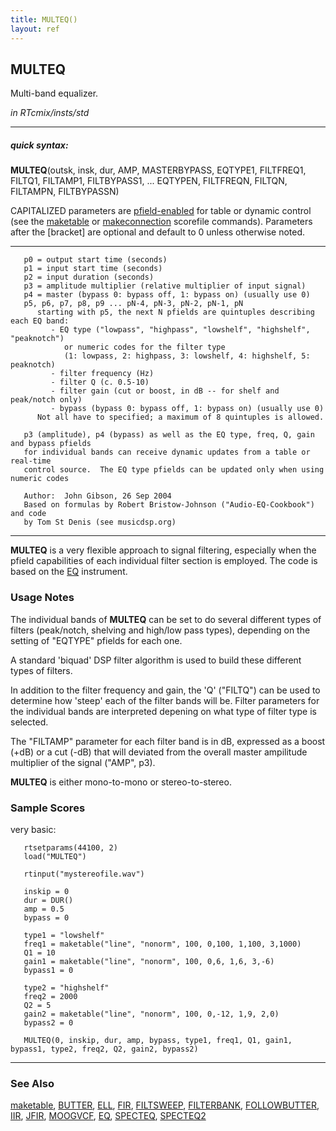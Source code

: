```yaml
---
title: MULTEQ()
layout: ref
---
```


## MULTEQ

Multi-band equalizer.

*in RTcmix/insts/std*  
  

-----

##### quick syntax:

**MULTEQ**(outsk, insk, dur, AMP, MASTERBYPASS, EQTYPE1, FILTFREQ1,
FILTQ1, FILTAMP1, FILTBYPASS1, ... EQTYPEN, FILTFREQN, FILTQN, FILTAMPN,
FILTBYPASSN)

CAPITALIZED parameters are [pfield-enabled](pfield-enabled.html) for
table or dynamic control (see the
[maketable](../scorefile/maketable-2.html) or
[makeconnection](../scorefile/makeconnection-2.html) scorefile
commands). Parameters after the \[bracket\] are optional and default to
0 unless otherwise noted.

-----

  

``` 
   p0 = output start time (seconds)
   p1 = input start time (seconds)
   p2 = input duration (seconds)
   p3 = amplitude multiplier (relative multiplier of input signal)
   p4 = master (bypass 0: bypass off, 1: bypass on) (usually use 0)
   p5, p6, p7, p8, p9 ... pN-4, pN-3, pN-2, pN-1, pN
      starting with p5, the next N pfields are quintuples describing each EQ band:
         - EQ type ("lowpass", "highpass", "lowshelf", "highshelf", "peaknotch")
            or numeric codes for the filter type
            (1: lowpass, 2: highpass, 3: lowshelf, 4: highshelf, 5: peaknotch)
         - filter frequency (Hz)
         - filter Q (c. 0.5-10)
         - filter gain (cut or boost, in dB -- for shelf and peak/notch only)
         - bypass (bypass 0: bypass off, 1: bypass on) (usually use 0)
      Not all have to specified; a maximum of 8 quintuples is allowed.

   p3 (amplitude), p4 (bypass) as well as the EQ type, freq, Q, gain and bypass pfields
   for individual bands can receive dynamic updates from a table or real-time
   control source.  The EQ type pfields can be updated only when using numeric codes

   Author:  John Gibson, 26 Sep 2004
   Based on formulas by Robert Bristow-Johnson ("Audio-EQ-Cookbook") and code
   by Tom St Denis (see musicdsp.org)
```

  

-----

  
  
**MULTEQ** is a very flexible approach to signal filtering, especially
when the pfield capabilities of each individual filter section is
employed. The code is based on the [EQ](EQ.html) instrument.

### Usage Notes

The individual bands of **MULTEQ** can be set to do several different
types of filters (peak/notch, shelving and high/low pass types),
depending on the setting of "EQTYPE" pfields for each one.

A standard 'biquad' DSP filter algorithm is used to build these
different types of filters.

In addition to the filter frequency and gain, the 'Q' ("FILTQ") can be
used to determine how 'steep' each of the filter bands will be. Filter
parameters for the individual bands are interpreted depening on what
type of filter type is selected.

The "FILTAMP" parameter for each filter band is in dB, expressed as a
boost (+dB) or a cut (-dB) that will deviated from the overall master
ampilitude multiplier of the signal ("AMP", p3).

**MULTEQ** is either mono-to-mono or stereo-to-stereo.

### Sample Scores

very basic:

``` 
   rtsetparams(44100, 2)
   load("MULTEQ")

   rtinput("mystereofile.wav")

   inskip = 0
   dur = DUR()
   amp = 0.5
   bypass = 0

   type1 = "lowshelf"
   freq1 = maketable("line", "nonorm", 100, 0,100, 1,100, 3,1000)
   Q1 = 10
   gain1 = maketable("line", "nonorm", 100, 0,6, 1,6, 3,-6)
   bypass1 = 0

   type2 = "highshelf"
   freq2 = 2000
   Q2 = 5
   gain2 = maketable("line", "nonorm", 100, 0,-12, 1,9, 2,0)
   bypass2 = 0

   MULTEQ(0, inskip, dur, amp, bypass, type1, freq1, Q1, gain1, bypass1, type2, freq2, Q2, gain2, bypass2)
```

  

-----

### See Also

[maketable](../scorefile/maketable.html), [BUTTER](BUTTER.html),
[ELL](ELL.html), [FIR](FIR.html), [FILTSWEEP](FILTSWEEP.html),
[FILTERBANK](FILTERBANK.html), [FOLLOWBUTTER](FOLLOWBUTTER.html),
[IIR](IIR.html), [JFIR](JFIR.html), [MOOGVCF](MOOGVCF.html),
[EQ](EQ.html), [SPECTEQ](SPECTEQ.html), [SPECTEQ2](SPECTEQ2.html)
